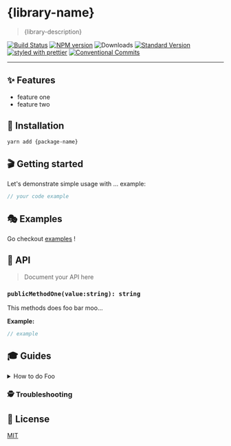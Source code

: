 # {library-name}

> {library-description}

[![Build Status](https://travis-ci.com/{github-name}/{library-name}.svg?branch=master)](https://travis-ci.com/{github-name}/{library-name})
[![NPM version](https://img.shields.io/npm/v/{package-name}.svg)](https://www.npmjs.com/package/{package-name})
![Downloads](https://img.shields.io/npm/dm/{package-name}.svg)
[![Standard Version](https://img.shields.io/badge/release-standard%20version-brightgreen.svg)](https://github.com/conventional-changelog/standard-version)
[![styled with prettier](https://img.shields.io/badge/styled_with-prettier-ff69b4.svg)](https://github.com/prettier/prettier)
[![Conventional Commits](https://img.shields.io/badge/Conventional%20Commits-1.0.0-yellow.svg)](https://conventionalcommits.org)

---

## ✨ Features

- feature one
- feature two

## 🔧 Installation

```sh
yarn add {package-name}
```

## 🎬 Getting started

Let's demonstrate simple usage with ... example:

```ts
// your code example
```

## 🎭 Examples

Go checkout [examples](./examples) !

## 📜 API

> Document your API here

### `publicMethodOne(value:string): string`

This methods does foo bar moo...

**Example:**

```ts
// example
```

## 🎓 Guides

<details>
<summary>How to do Foo</summary>

Today we're gonna build Foo....

</details>

### 🕵️ Troubleshooting

## 🥂 License

[MIT](./LICENSE.md)
